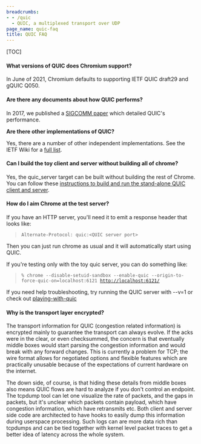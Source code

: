 ```yaml
---
breadcrumbs:
- - /quic
  - QUIC, a multiplexed transport over UDP
page_name: quic-faq
title: QUIC FAQ
---
```


[TOC]

#### What versions of QUIC does Chromium support?

In June of 2021, Chromium defaults to supporting IETF QUIC draft29 and gQUIC
Q050.

#### Are there any documents about how QUIC performs?

In 2017, we published a [SIGCOMM
paper](https://dl.acm.org/doi/10.1145/3098822.3098842) which detailed QUIC's
performance.

**Are there other implementations of QUIC?**

Yes, there are a number of other independent implementations. See the IETF Wiki
for a [full list](https://github.com/quicwg/base-drafts/wiki/Implementations).

#### Can I build the toy client and server without building all of chrome?

Yes, the quic_server target can be built without building the rest of Chrome.
You can follow these [instructions to build and run the stand-alone QUIC client
and server](/quic/playing-with-quic).

#### **How do I aim Chrome at the test server?**

If you have an HTTP server, you'll need it to emit a response header that looks
like:

> `Alternate-Protocol: quic:<QUIC server port>`

Then you can just run chrome as usual and it will automatically start using
QUIC.

If you're testing only with the toy quic server, you can do something like:

> `% chrome --disable-setuid-sandbox --enable-quic
> --origin-to-force-quic-on=localhost:6121
> `[`http://localhost:6121/`](http://localhost:6121/)

If you need help troubleshooting, try running the QUIC server with --v=1 or
check out [playing-with-quic](/quic/playing-with-quic)

#### **Why is the transport layer encrypted?**

The transport information for QUIC (congestion related information) is encrypted
mainly to guarantee the transport can always evolve. If the acks were in the
clear, or even checksummed, the concern is that eventually middle boxes would
start parsing the congestion information and would break with any forward
changes. This is currently a problem for TCP; the wire format allows for
negotiated options and flexible features which are practically unusable because
of the expectations of current hardware on the internet.

The down side, of course, is that hiding these details from middle boxes also
means QUIC flows are hard to analyze if you don't control an endpoint. The
tcpdump tool can let one visualize the rate of packets, and the gaps in packets,
but it's unclear which packets contain payload, which have congestion
information, which have retransmits etc. Both client and server side code are
architected to have hooks to easily dump this information during userspace
processing. Such logs can are more data rich than tcpdumps and can be tied
together with kernel level packet traces to get a better idea of latency across
the whole system.
